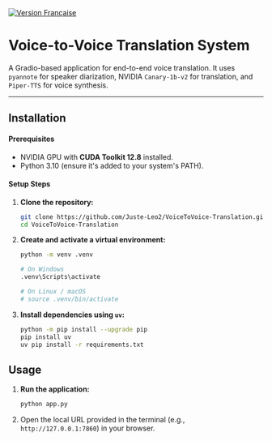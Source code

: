 <div align="left">
  <a href="README_FR.md" target="_blank"><img src="https://img.shields.io/badge/🇫🇷-Version%20Française-0073E6?style=flat&labelColor=333" alt="Version Française" /></a>
</div>

# Voice-to-Voice Translation System

A Gradio-based application for end-to-end voice translation. It uses `pyannote` for speaker diarization, NVIDIA `Canary-1b-v2` for translation, and `Piper-TTS` for voice synthesis.

---

## Installation

#### Prerequisites
-   NVIDIA GPU with **CUDA Toolkit 12.8** installed.
-   Python 3.10 (ensure it's added to your system's PATH).

#### Setup Steps

1.  **Clone the repository:**
    ```sh
    git clone https://github.com/Juste-Leo2/VoiceToVoice-Translation.git
    cd VoiceToVoice-Translation
    ```

2.  **Create and activate a virtual environment:**
    ```sh
    python -m venv .venv
    
    # On Windows
    .venv\Scripts\activate
    
    # On Linux / macOS
    # source .venv/bin/activate
    ```

3.  **Install dependencies using `uv`:**
    ```sh
    python -m pip install --upgrade pip
    pip install uv
    uv pip install -r requirements.txt
    ```

## Usage

1.  **Run the application:**
    ```sh
    python app.py
    ```
2.  Open the local URL provided in the terminal (e.g., `http://127.0.0.1:7860`) in your browser.